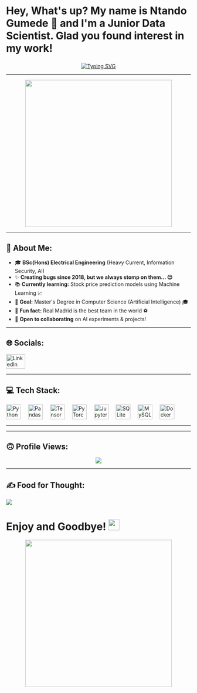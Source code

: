 <h1 align="left">Hey, What's up? My name is Ntando Gumede 👋 and I'm a Junior Data Scientist. Glad you found interest in my work!</h1>

### 

<p align="center">
  <a href="https://git.io/typing-svg">
    <img src="https://readme-typing-svg.herokuapp.com?font=Fira+Code&duration=3000&pause=1000&color=58F725&center=true&vCenter=true&width=435&lines=Data+Science;Artificial+Intelligence;Information+Security;Breaking;Fixing;Crying;Manchester+United;Training...;Repeat+%F0%9F%99%83" alt="Typing SVG" />
  </a>
</p>



---

<div align="center">
    <img src="https://github.com/Anmol-Baranwal/Cool-GIFs-For-GitHub/assets/74038190/491e3e44-11a0-487a-b07b-717f677bbe4a" width="400">
</div>

---

## 💫 About Me:

- 🎓 **BSc(Hons) Electrical Engineering** (Heavy Current, Information Security, AI)
- ✨ **Creating bugs since 2018, but we always stomp on them... 😌**
- 📚 **Currently learning:** Stock price prediction models using Machine Learning 📈
- 🎯 **Goal:** Master's Degree in Computer Science (Artificial Intelligence) 🎓
- 🎲 **Fun fact:** Real Madrid is the best team in the world ⚽
- 🤝 **Open to collaborating** on AI experiments & projects!

---

## 🌐 Socials:

<div align="left">
  <a href="https://www.linkedin.com/public-profile/settings?lipi=urn%3Ali%3Apage%3Ad_flagship3_profile_self_edit_contact-info%3BfH6fzBHgQbifpfVIVOf00Q%3D%3D" target="_blank">
    <img src="https://raw.githubusercontent.com/maurodesouza/profile-readme-generator/master/src/assets/icons/social/linkedin/default.svg" width="52" height="40" alt="LinkedIn logo" />
  </a>
</div>

---

## 💻 Tech Stack:

<div align="left">
  <img src="https://cdn.jsdelivr.net/gh/devicons/devicon/icons/python/python-original.svg" height="40" alt="Python" />
  <img width="12" />
  <img src="https://cdn.jsdelivr.net/gh/devicons/devicon/icons/pandas/pandas-original.svg" height="40" alt="Pandas" />
  <img width="12" />
  <img src="https://cdn.jsdelivr.net/gh/devicons/devicon/icons/tensorflow/tensorflow-original.svg" height="40" alt="TensorFlow" />
  <img width="12" />
  <img src="https://cdn.jsdelivr.net/gh/devicons/devicon/icons/pytorch/pytorch-original.svg" height="40" alt="PyTorch" />
  <img width="12" />
  <img src="https://cdn.jsdelivr.net/gh/devicons/devicon/icons/jupyter/jupyter-original.svg" height="40" alt="Jupyter Notebook" />
  <img width="12" />
  <img src="https://cdn.jsdelivr.net/gh/devicons/devicon/icons/sqlite/sqlite-original.svg" height="40" alt="SQLite" />
  <img width="12" />
  <img src="https://cdn.jsdelivr.net/gh/devicons/devicon/icons/mysql/mysql-original.svg" height="40" alt="MySQL" />
  <img width="12" />
  <img src="https://cdn.jsdelivr.net/gh/devicons/devicon/icons/docker/docker-original.svg" height="40" alt="Docker" />
</div>

---


---

## 🙃 Profile Views:

<div align="center">
  <img src="https://profile-counter.glitch.me/SiryZex/count.svg?" />
</div>

---

## ✍️ Food for Thought:

![](https://quotes-github-readme.vercel.app/api?type=horizontal&theme=tokyonight)

# Enjoy and Goodbye! <img src="https://raw.githubusercontent.com/uwaisdev/uwaisdev/main/wave.gif" width="30px">

<div align="center">
    <img src="https://github.com/Anmol-Baranwal/Cool-GIFs-For-GitHub/assets/74038190/9db4b864-a764-468f-9052-7bfa1bfe9a74" width="400">
</div>

